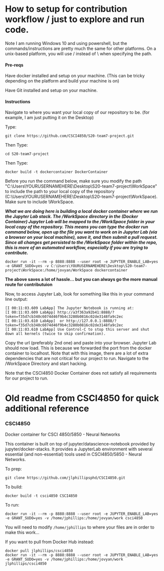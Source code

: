 # How to setup for contribution workflow / just to explore and run code.

Note I am running Windows 10 and using powershell, but the commands/instructions are pretty much the same for other platforms. On a unix-based platform, you will use / instead of \ when specifying the path.

#### Pre-reqs
Have docker installed and setup on your machine. (This can be tricky depending on the platform and build your machine is on)

Have Git installed and setup on your machine.

#### Instructions
Navigate to where you want your local copy of our repository to be. (for example, I am just putting it on the Desktop)

Type:
```
git clone https://github.com/CSCI4850/S20-team7-project.git
```
Then Type:
```
cd S20-team7-project
```
Then Type:
```
docker build -t dockercontainer DockerContainer
```
Before you run the command below, make sure you modify the path "C:\Users\YOURUSERNAMEHERE\Desktop\S20-team7-project\WorkSpace" to include the path to your local copy of the repository (C:\Users\YOURUSERNAMEHERE\Desktop\S20-team7-project\WorkSpace). Make sure to include \WorkSpace.

***What we are doing here is building a local docker container where we run the Jupyter Lab stack. The /WorkSpace directory in the (Docker Container) Jupyter Lab will be mapped to the /WorkSpace folder in your local copy of the repository. This means you can type the docker run command below, open up the file you want to work on in Jupyter Lab (via a browser on your local machine), save it, and then submit a pull request. Since all changes get persisted to the /WorkSpace folder within the repo, this is more of an automated workflow, especially if you are trying to contribute.***

```
docker run -it --rm -p 8888:8888 --user root -e JUPYTER_ENABLE_LAB=yes -e GRANT_SUDO=yes -v C:\Users\YOURUSERNAMEHERE\Desktop\S20-team7-project\WorkSpace:/home/jovyan/WorkSpace dockercontainer
```

**The above saves a lot of hassle... but you can always go the more manual route for contributuion**

Now, to access Jupyter Lab, look for something like this in your command line output:
```
[I 00:11:03.609 LabApp] The Jupyter Notebook is running at:
[I 00:11:03.609 LabApp] http://a3f363a92b41:8888/?token=f35d7cb340c6074d46f9b4c3280b0816c02de3148fa9c2ec
[I 00:11:03.610 LabApp]  or http://127.0.0.1:8888/?token=f35d7cb340c6074d46f9b4c3280b0816c02de3148fa9c2ec
[I 00:11:03.610 LabApp] Use Control-C to stop this server and shut down all kernels (twice to skip confirmation).
```

Copy the url (preferably 2nd one) and paste into your browser. Jupyter Lab should now load. This is because we forwarded the port from the docker container to localhost. Note that with this image, there are a lot of extra dependencies that are not critical for our project to run. Navigate to the /WorkSpace Directory and start hacking.

Note that the CSCI4850 Docker Container does not satisfy all requirements for our project to run.

# Old readme from CSCI4850 for quick additional reference
### CSCI4850
Docker container for CSCI 4850/5850 - Neural Networks

This container is built on top of jupyter/datascience-notebook provided by jupyter/docker-stacks. It provides a JupyterLab environment with several essential (and non-essential) tools used in CSCI4850/5850 - Neural Networks.

To prep:
```
git clone https://github.com/jlphillipsphd/CSCI4850.git
```
 
To build:
```
docker build -t csci4850 CSCI4850
```

To run:
```
docker run -it --rm -p 8888:8888 --user root -e JUPYTER_ENABLE_LAB=yes -e GRANT_SUDO=yes -v /home/jphillips:/home/jovyan/work csci4850
```

You will need to modify `/home/jphillips` to where your files are in order to make this work...

If you want to pull from Docker Hub instead:
```
docker pull jlphillips/csci4850
docker run -it --rm -p 8888:8888 --user root -e JUPYTER_ENABLE_LAB=yes -e GRANT_SUDO=yes -v /home/jphillips:/home/jovyan/work jlphillips/csci4850
```
